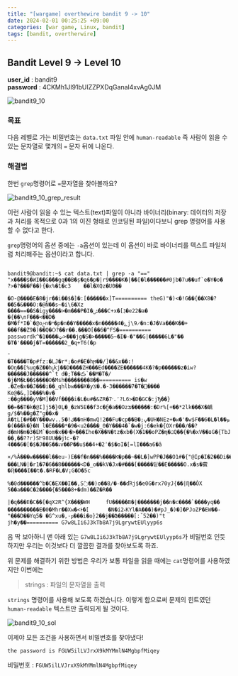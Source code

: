 ```yaml
---
title: "[wargame] overthewire bandit 9 -> 10"
date: 2024-02-01 00:25:25 +09:00
categories: [war game, Linux, bandit]
tags: [bandit, overtherwire]
---
```


## Bandit Level 9 -> Level 10

**user_id** : bandit9<br/>
**password** : 4CKMh1JI91bUIZZPXDqGanal4xvAg0JM

![bandit9_10](https://github.com/oil-lamp-cat/oil-lamp-cat.github.io/assets/103806022/4744e711-77f3-466b-bb3f-0dff4f3cf79f)

### 목표

다음 레벨로 가는 비밀번호는 `data.txt` 파일 안에 `human-readable` 즉 사람이 읽을 수 있는 문자열로 몇개의 `=` 문자 뒤에 나온다.

### 해결법

한번 `grep`명령어로 `=`문자열을 찾아볼까요?

![bandit9_10_grep_result](https://github.com/oil-lamp-cat/oil-lamp-cat.github.io/assets/103806022/4a5bc229-1e2e-4a10-8755-a7da146f5695)

이런 사람이 읽을 수 있는 텍스트(text)파일이 아니라 바이너리(binary: 데이터의 저장과 처리를 목적으로 0과 1의 이진 형태로 인코딩된 파일)이다보니 grep 명령어를 사용할 수 없다고 한다.

`grep`명령어의 옵션 중에는 `-a`옵션이 있는데 이 옵션이 바로 바이너리를 텍스트 파일처럼 처리해주는 옵션이라고 합니다.

```shell

bandit9@bandit:~$ cat data.txt | grep -a "=="
"x����$�WI��G���gq��B�ș�q6�p�|r9����K�|��[�l������#0jb�7u��uf`e�Y�o�    ?>�?���F��){�x%�1�c3    ��l�XQz�U0��
                                                                                                            �O-@����E�8�jr��i��$�]�:[������x]T========== theG)"�)<�!G��{��X8�?��5�&���O:�@N��s~�i\6�Xz     ����==��S�igy����>�m���P�I�ݰ���C+x�[ڋ�e22�a�
�{��\nF���<��D� �M�f*I�`�@oݗn�ײ�p�n��Y�����x�n�����ۓ�4j\9̷�n:�J�Va���K��+        ���f��Z9�)��Q�Ѻ?��r��.���O[��6�^FS�========== passwordk^�ټ����1>���jg�S�>�����5~�I�-�"��G|�����6L�"�� �T�'����j�T=������2_�q+T6(�p
                                                                                               '
�T����T�p#fz:�LJ�r*;�o#�E�hϻ��/]��&x��:!�Oη��[%ug�Z��hݹkj��D����ZH���Ed����ZE������4K�?�p������z�iw?������J������^`t d�;T��ڪ`��M�T�/�j�M�Ł��$����O�Msh��������8��========== is�w
.�Ze�x��J���i��_qhlbw���X�yϪ�.�-3������7�T�����             Ke@�&,]D���%�v�
:��g����yV�M]��Vf��̤��i�L�u#�&ZR�7٬.׳?L6>�D�GC�:jЂ��}��=��T�k�@I]j5�}0Ļ�_�zW5E��f3c�ᦩ�a��Ozݏ������:�Dr%[+��*2lk���X�齲g/$�%��g�Z"g��x�
A�tL[�#��Ƴ���wv..ک!�5��nH�mwQ!2��Fu�cp��B�;ݍ�UH�NEz+�w�'�w$F��6�L�l��ܤ
�(���k�}�N l�E����*�9�<u2����_0�Y���4�`�w�j:6�ek�{OXr���/��?d�mH�m�3�EM`�om�x��۽�>���Ihe�X��N�tz�xb�(X�1��oPZ�ɱ�ݿQ��{�%�xV��۵G�{TbJ;=l��J�Q�/��,��??r)SՒ98UU��jߗc-�?4���6�[�$�J��S��ۿv��P��u$��4+�2ʾ�$�oI�[=lI���a6�ȁ
                                                                                                  ×/%Â���w�����l��eu-)E��f�n���%����Ƙ�p��~��L�]wPP�J��O1#�{"@Ip�I�2��Di�����T�m�Gf�rSa
���LN�|�r1�7�6��8������<D�_o��kV�Jx�#���[�����딭��E�����O.x�s�薲�Ҋ����I��t�.�RF�L�V¡G�D�5c
                                                                                          %�0d������^b�C�EX��I��,S߫��)o��8/�-��ďRj$�e0G�rx70yJ{��|Ƞ��ÒX     5��a���C�2����{�5���8+�dm)��Z�R��
                                                                         |�q���E�C��[�qX2R^{X���҉�WH     fU�����B�|�������j��n�c����`����yq��       ����������E�0�Mhr��Xw�<Ͱ�[      �N�iޑ2KYl�A���)�#pJ_�)�]�PJoZP�EW��-"�ְ��D��Yq5� �G^xu�,-ҏ���i�o}2��j��Ֆ�����[:ˇ52��)"t     jh�y��========== G7w8LIi6J3kTb8A7j9LgrywtEUlyyp6s

```

음 딱 보아하니 맨 아래 있는 `G7w8LIi6J3kTb8A7j9LgrywtEUlyyp6s`가 비밀번호 인듯 하지만 우리는 이것보다 더 깔끔한 결과를 찾아보도록 하죠.

위 문제를 해결하기 위한 방법은 우리가 보통 파일을 읽을 때에는 `cat`명령어를 사용하였지만 이번에는

> strings : 파일의 문자열을 출력

`strings` 명령어를 사용해 보도록 하겠습니다. 이렇게 함으로써 문제의 힌트였던 `human-readable` 텍스트만 출력되게 될 것이다.

![bandit9_10_sol](https://github.com/oil-lamp-cat/oil-lamp-cat.github.io/assets/103806022/71337889-8e96-4163-af94-f2466eda7b22)

이제야 모든 조건을 사용하면서 비밀번호를 찾아냈다!

`the password is FGUW5ilLVJrxX9kMYMmlN4MgbpfMiqey`

비밀번호 : `FGUW5ilLVJrxX9kMYMmlN4MgbpfMiqey`
